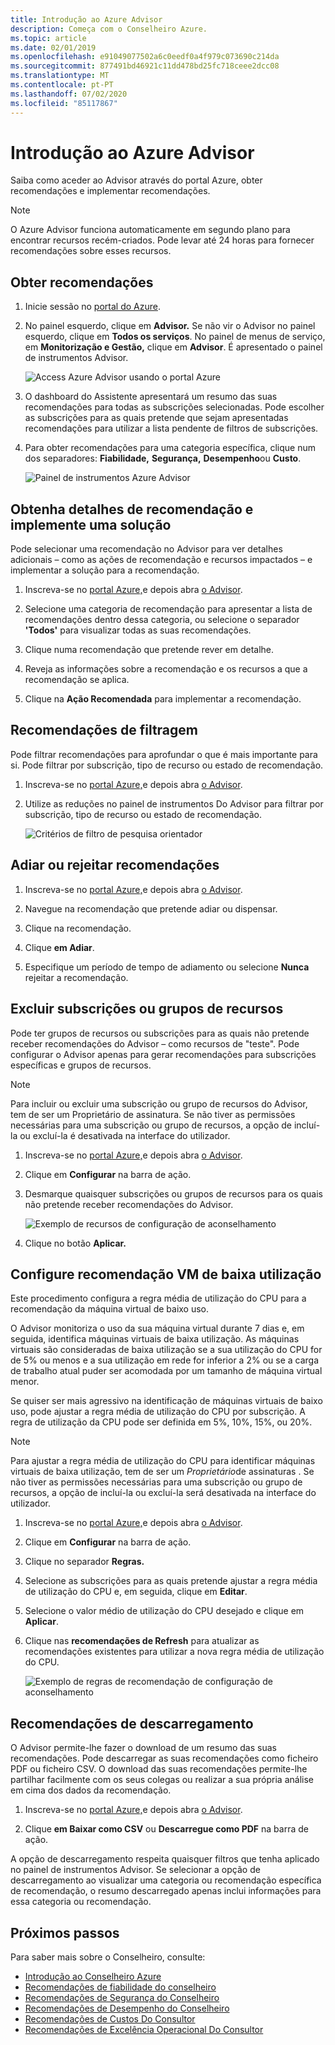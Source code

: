```yaml
---
title: Introdução ao Azure Advisor
description: Começa com o Conselheiro Azure.
ms.topic: article
ms.date: 02/01/2019
ms.openlocfilehash: e91049077502a6c0eedf0a4f979c073690c214da
ms.sourcegitcommit: 877491bd46921c11dd478bd25fc718ceee2dcc08
ms.translationtype: MT
ms.contentlocale: pt-PT
ms.lasthandoff: 07/02/2020
ms.locfileid: "85117867"
---
```

# <a name="get-started-with-azure-advisor"></a>Introdução ao Azure Advisor

Saiba como aceder ao Advisor através do portal Azure, obter recomendações e implementar recomendações.

> [!NOTE]
> O Azure Advisor funciona automaticamente em segundo plano para encontrar recursos recém-criados. Pode levar até 24 horas para fornecer recomendações sobre esses recursos.

## <a name="get-recommendations"></a>Obter recomendações

1. Inicie sessão no [portal do Azure](https://portal.azure.com).

1. No painel esquerdo, clique em **Advisor.**  Se não vir o Advisor no painel esquerdo, clique em **Todos os serviços**.  No painel de menus de serviço, em **Monitorização e Gestão,** clique em **Advisor**. É apresentado o painel de instrumentos Advisor.

   ![Access Azure Advisor usando o portal Azure](./media/advisor-get-started/advisor-portal-menu.png) 

1. O dashboard do Assistente apresentará um resumo das suas recomendações para todas as subscrições selecionadas.  Pode escolher as subscrições para as quais pretende que sejam apresentadas recomendações para utilizar a lista pendente de filtros de subscrições.

1. Para obter recomendações para uma categoria específica, clique num dos separadores: **Fiabilidade,** **Segurança,** **Desempenho**ou **Custo**. 

   ![Painel de instrumentos Azure Advisor](./media/advisor-overview/advisor-dashboard.png)

## <a name="get-recommendation-details-and-implement-a-solution"></a>Obtenha detalhes de recomendação e implemente uma solução

Pode selecionar uma recomendação no Advisor para ver detalhes adicionais – como as ações de recomendação e recursos impactados – e implementar a solução para a recomendação.  

1. Inscreva-se no [portal Azure,](https://portal.azure.com)e depois abra [o Advisor](https://aka.ms/azureadvisordashboard).

1. Selecione uma categoria de recomendação para apresentar a lista de recomendações dentro dessa categoria, ou selecione o separador **'Todos'** para visualizar todas as suas recomendações.

1. Clique numa recomendação que pretende rever em detalhe.

1. Reveja as informações sobre a recomendação e os recursos a que a recomendação se aplica.

1. Clique na **Ação Recomendada** para implementar a recomendação.

## <a name="filter-recommendations"></a>Recomendações de filtragem

Pode filtrar recomendações para aprofundar o que é mais importante para si.  Pode filtrar por subscrição, tipo de recurso ou estado de recomendação.  

1. Inscreva-se no [portal Azure,](https://portal.azure.com)e depois abra [o Advisor](https://aka.ms/azureadvisordashboard).

1. Utilize as reduções no painel de instrumentos Do Advisor para filtrar por subscrição, tipo de recurso ou estado de recomendação.

    ![Critérios de filtro de pesquisa orientador](./media/advisor-get-started/advisor-filters.png)

## <a name="postpone-or-dismiss-recommendations"></a>Adiar ou rejeitar recomendações

1. Inscreva-se no [portal Azure,](https://portal.azure.com)e depois abra [o Advisor](https://aka.ms/azureadvisordashboard).

1. Navegue na recomendação que pretende adiar ou dispensar.

1. Clique na recomendação.

1. Clique **em Adiar**. 

1. Especifique um período de tempo de adiamento ou selecione **Nunca** rejeitar a recomendação.

## <a name="exclude-subscriptions-or-resource-groups"></a>Excluir subscrições ou grupos de recursos

Pode ter grupos de recursos ou subscrições para as quais não pretende receber recomendações do Advisor – como recursos de "teste".  Pode configurar o Advisor apenas para gerar recomendações para subscrições específicas e grupos de recursos.

> [!NOTE]
> Para incluir ou excluir uma subscrição ou grupo de recursos do Advisor, tem de ser um Proprietário de assinatura.  Se não tiver as permissões necessárias para uma subscrição ou grupo de recursos, a opção de incluí-la ou excluí-la é desativada na interface do utilizador.

1. Inscreva-se no [portal Azure,](https://portal.azure.com)e depois abra [o Advisor](https://aka.ms/azureadvisordashboard).

1. Clique em **Configurar** na barra de ação.

1. Desmarque quaisquer subscrições ou grupos de recursos para os quais não pretende receber recomendações do Advisor.

    ![Exemplo de recursos de configuração de aconselhamento](./media/advisor-get-started/advisor-configure-resources.png)

1. Clique no botão **Aplicar.**

## <a name="configure-low-usage-vm-recommendation"></a>Configure recomendação VM de baixa utilização

Este procedimento configura a regra média de utilização do CPU para a recomendação da máquina virtual de baixo uso.

O Advisor monitoriza o uso da sua máquina virtual durante 7 dias e, em seguida, identifica máquinas virtuais de baixa utilização. As máquinas virtuais são consideradas de baixa utilização se a sua utilização do CPU for de 5% ou menos e a sua utilização em rede for inferior a 2% ou se a carga de trabalho atual puder ser acomodada por um tamanho de máquina virtual menor.

Se quiser ser mais agressivo na identificação de máquinas virtuais de baixo uso, pode ajustar a regra média de utilização do CPU por subscrição.  A regra de utilização da CPU pode ser definida em 5%, 10%, 15%, ou 20%.

> [!NOTE]
> Para ajustar a regra média de utilização do CPU para identificar máquinas virtuais de baixa utilização, tem de ser um *Proprietário*de assinaturas .  Se não tiver as permissões necessárias para uma subscrição ou grupo de recursos, a opção de incluí-la ou excluí-la será desativada na interface do utilizador. 

1. Inscreva-se no [portal Azure,](https://portal.azure.com)e depois abra [o Advisor](https://aka.ms/azureadvisordashboard).

1. Clique em **Configurar** na barra de ação.

1. Clique no separador **Regras.**

1. Selecione as subscrições para as quais pretende ajustar a regra média de utilização do CPU e, em seguida, clique em **Editar**.

1. Selecione o valor médio de utilização do CPU desejado e clique em **Aplicar**.

1. Clique nas **recomendações de Refresh** para atualizar as recomendações existentes para utilizar a nova regra média de utilização do CPU. 

   ![Exemplo de regras de recomendação de configuração de aconselhamento](./media/advisor-get-started/advisor-configure-rules.png)

## <a name="download-recommendations"></a>Recomendações de descarregamento

O Advisor permite-lhe fazer o download de um resumo das suas recomendações.  Pode descarregar as suas recomendações como ficheiro PDF ou ficheiro CSV.  O download das suas recomendações permite-lhe partilhar facilmente com os seus colegas ou realizar a sua própria análise em cima dos dados da recomendação.

1. Inscreva-se no [portal Azure,](https://portal.azure.com)e depois abra [o Advisor](https://aka.ms/azureadvisordashboard).

1. Clique **em Baixar como CSV** ou **Descarregue como PDF** na barra de ação.

A opção de descarregamento respeita quaisquer filtros que tenha aplicado no painel de instrumentos Advisor.  Se selecionar a opção de descarregamento ao visualizar uma categoria ou recomendação específica de recomendação, o resumo descarregado apenas inclui informações para essa categoria ou recomendação. 

## <a name="next-steps"></a>Próximos passos

Para saber mais sobre o Conselheiro, consulte:

- [Introdução ao Conselheiro Azure](advisor-overview.md)
- [Recomendações de fiabilidade do conselheiro](advisor-high-availability-recommendations.md)
- [Recomendações de Segurança do Conselheiro](advisor-security-recommendations.md)
- [Recomendações de Desempenho do Conselheiro](advisor-performance-recommendations.md)
- [Recomendações de Custos Do Consultor](advisor-cost-recommendations.md)
- [Recomendações de Excelência Operacional Do Consultor](advisor-operational-excellence-recommendations.md)
